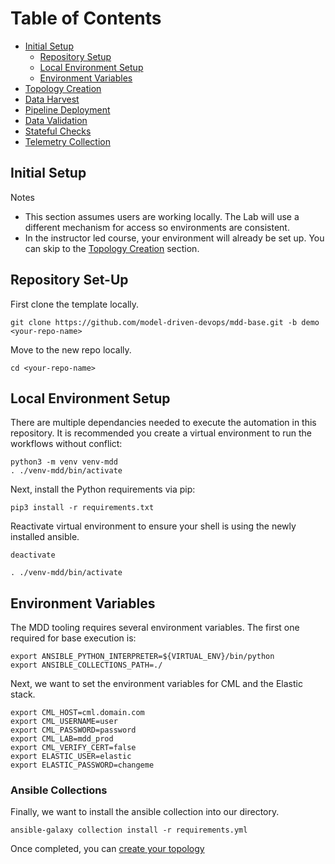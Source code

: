 # Table of Contents

* [Initial Setup](setup.md)
   * [Repository Setup](#repositoory-setup)
   * [Local Environment Setup](#local-environment-setup)
   * [Environment Variables](#environment-variables)
* [Topology Creation](topology.md)
* [Data Harvest](dataharvest.md)
* [Pipeline Deployment](pipeline.md)
* [Data Validation](validation.md)
* [Stateful Checks](check.md)
* [Telemetry Collection](telemetry.md)

## Initial Setup

Notes
* This section assumes users are working locally. The Lab will use a different mechanism for access so environments are consistent.
* In the instructor led course, your environment will already be set up. You can skip to the [Topology Creation](docs/topology.md) section.

## Repository Set-Up

First clone the template locally.
```
git clone https://github.com/model-driven-devops/mdd-base.git -b demo <your-repo-name>
```
Move to the new repo locally.
```
cd <your-repo-name>
```
## Local Environment Setup

There are multiple dependancies needed to execute the automation in this repository. It is recommended you create a virtual environment to run the workflows without conflict:
```
python3 -m venv venv-mdd
. ./venv-mdd/bin/activate
```
Next, install the Python requirements via pip:
```
pip3 install -r requirements.txt
```
Reactivate virtual environment to ensure your shell is using the newly installed ansible.
```
deactivate
```
```
. ./venv-mdd/bin/activate
```
## Environment Variables
The MDD tooling requires several environment variables. The first one required for base execution is:
```
export ANSIBLE_PYTHON_INTERPRETER=${VIRTUAL_ENV}/bin/python
export ANSIBLE_COLLECTIONS_PATH=./
```
Next, we want to set the environment variables for CML and the Elastic stack.
```
export CML_HOST=cml.domain.com
export CML_USERNAME=user
export CML_PASSWORD=password
export CML_LAB=mdd_prod
export CML_VERIFY_CERT=false
export ELASTIC_USER=elastic
export ELASTIC_PASSWORD=changeme
```
### Ansible Collections
Finally, we want to install the ansible collection into our directory.
```
ansible-galaxy collection install -r requirements.yml
```
Once completed, you can [create your topology](topology.md)
